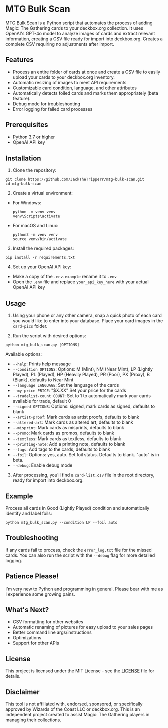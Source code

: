 # MTG Bulk Scan

MTG Bulk Scan is a Python script that automates the process of adding Magic: The Gathering cards to your deckbox.org collection. It uses OpenAI's GPT-4o model to analyze images of cards and extract relevant information, creating a CSV file ready for import into deckbox.org. Creates a complete CSV requiring no adjustments after import.

## Features

- Process an entire folder of cards at once and create a CSV file to easily upload your cards to your deckbox.org inventory.
- Automatic resizing of images to meet API requirements
- Customizable card condition, language, and other attributes
- Automatically detects foiled cards and marks them appropriately (beta feature).
- Debug mode for troubleshooting
- Error logging for failed card processes

## Prerequisites

- Python 3.7 or higher
- OpenAI API key

## Installation

1. Clone the repository:
```
git clone https://github.com/JackTheTripperr/mtg-bulk-scan.git
cd mtg-bulk-scan
```

2. Create a virtual environment:
- For Windows:
  ```
  python -m venv venv
  venv\Scripts\activate
  ```
- For macOS and Linux:
  ```
  python3 -m venv venv
  source venv/bin/activate
  ```

3. Install the required packages:
```
pip install -r requirements.txt
```

4. Set up your OpenAI API key:
- Make a copy of the `.env.example` rename it to `.env`
- Open the `.env` file and replace `your_api_key_here` with your actual OpenAI API key

## Usage

1. Using your phone or any other camera, snap a quick photo of each card you would like to enter into your database. Place your card images in the `card-pics` folder.

2. Run the script with desired options:
```
python mtg_bulk_scan.py [OPTIONS]
```

Available options:
- `--help`: Prints help message
- `--condition OPTIONS`: Options: M (Mint), NM (Near Mint), LP (Lightly Played), PL (Played), HP (Heavily Played), PR (Poor), PX (Proxy), B (Blank), defaults to Near Mint
- `--language LANGUAGE`: Set the language of the cards
- `--my-price PRICE`: "$X.XX" Set your price for the cards
- `--tradelist-count COUNT`: Set to 1 to automatically mark your cards available for trade, default 0
- `--signed OPTIONS`: Options: signed, mark cards as signed, defaults to blank
- `--artist-proof`: Mark cards as artist proofs, defaults to blank
- `--altered-art`: Mark cards as altered art, defaults to blank
- `--misprint`: Mark cards as misprints, defaults to blank
- `--promo`: Mark cards as promos, defaults to blank
- `--textless`: Mark cards as textless, defaults to blank
- `--printing-note`: Add a printing note, defaults to blank
- `--tags`: Add tags to the cards, defaults to blank
- `--foil`: Options: yes, auto. Set foil status. Defaults to blank. "auto" is in beta.
- `--debug`: Enable debug mode

3. After processing, you'll find a `card-list.csv` file in the root directory, ready for import into deckbox.org.

## Example

Process all cards in Good (Lightly Played) condition and automatically identify and label foils:
```
python mtg_bulk_scan.py --condition LP --foil auto
```

## Troubleshooting

If any cards fail to process, check the `error_log.txt` file for the missed cards. You can also run the script with the `--debug` flag for more detailed logging.

## Patience Please!

I'm very new to Python and programming in general. Please bear with me as I experience some growing pains.

## What's Next?

- CSV formatting for other websites
- Automatic renaming of pictures for easy upload to your sales pages
- Better command line args/instructions
- Optimizations
- Support for other APIs

## License

This project is licensed under the MIT License - see the [LICENSE](LICENSE) file for details.

## Disclaimer

This tool is not affiliated with, endorsed, sponsored, or specifically approved by Wizards of the Coast LLC or deckbox.org. This is an independent project created to assist Magic: The Gathering players in managing their collections.


